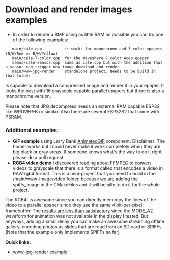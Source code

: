 Download and render images examples
===================================

- In order to render a BMP using as little RAM as possible you can try one of the following examples:

```
   main/cale.cpp          it works for monochrome and 3 color epapers (B/W/Red or B/W/Yellow)
   main/cale-7-color.cpp  for the Waveshare 7 color Acep epaper
   demos/cale-sensor.cpp  same as cale.cpp but with the addition that a sensor can trigger new image download and render
   main/www-jpg-render    standalone project. Needs to be build in that folder
```

Is capable to download a compressed image and render it in your epaper. It looks the best with 16 grayscale capable parallel epapers but there is also a monochrome version.

Please note that JPG decompress needs an external RAM capable ESP32 like WROVER-B or similar.
Also there are several ESP32S2 that come with PSRAM.

### Additional examples: 

- **GIF example** using Larry Bank [AnimatedGIF](https://github.com/bitbank2/AnimatedGIF/) component.
  Disclaimer: The homer works but I could never make it work completely when they are big black or gray areas. If someone knows what's the way to do it right please do a pull request.
- **RGB4 video demo** I discovered reading about FFMPEG to convert videos to grayscale that there is a format called that encodes a video in RAW rgb4 format. This is a mini-project that you need to build in the /main/www-image/video folder, because we are adding the spiffs_image in the CMakeFiles and it will be silly to do it for the whole project.

The RGB4t is awesome since you can directly memcopy the lines of the video to a parallel epaper since they use the same 4 bit-per-pixel framebuffer. The [results are less than satisfactory](https://twitter.com/martinfasani/status/1479886636917866508) since the MODE_A2 waveform for animation was not available in the display I tested. But anyways, adding a small delay you can make an awesome streaming offline gallery, encoding photos as slides that are read from an SD card or SPIFFs (Note that the example only implements SPIFFs so far)


**Quick links:**

- [www-jpg-render example](https://github.com/martinberlin/cale-idf/tree/master/main/www-jpg-render)
